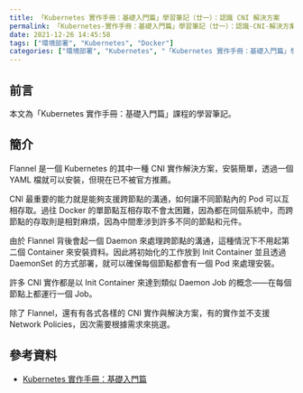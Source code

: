 ```yaml
---
title: 「Kubernetes 實作手冊：基礎入門篇」學習筆記（廿一）：認識 CNI 解決方案
permalink: 「Kubernetes-實作手冊：基礎入門篇」學習筆記（廿一）：認識-CNI-解決方案
date: 2021-12-26 14:45:58
tags: ["環境部署", "Kubernetes", "Docker"]
categories: ["環境部署", "Kubernetes", "「Kubernetes 實作手冊：基礎入門篇」學習筆記"]
---
```


## 前言

本文為「Kubernetes 實作手冊：基礎入門篇」課程的學習筆記。

## 簡介

Flannel 是一個 Kubernetes 的其中一種 CNI 實作解決方案，安裝簡單，透過一個 YAML 檔就可以安裝，但現在已不被官方推薦。

CNI 最重要的能力就是能夠支援跨節點的溝通，如何讓不同節點內的 Pod 可以互相存取。過往 Docker 的單節點互相存取不會太困難，因為都在同個系統中，而跨節點的存取則是相對麻煩，因為中間牽涉到許多不同的節點和元件。

由於 Flannel 背後會起一個 Daemon 來處理跨節點的溝通，這種情況下不用起第二個 Container 來安裝資料。因此將初始化的工作放到 Init Container 並且透過 DaemonSet 的方式部署，就可以確保每個節點都會有一個 Pod 來處理安裝。

許多 CNI 實作都是以 Init Container 來達到類似 Daemon Job 的概念——在每個節點上都運行一個 Job。

除了 Flannel，還有有各式各樣的 CNI 實作與解決方案，有的實作並不支援 Network Policies，因次需要根據需求來挑選。

## 參考資料

- [Kubernetes 實作手冊：基礎入門篇](https://hiskio.com/courses/349/about)
